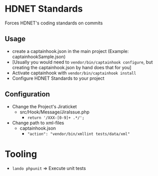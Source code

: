 # HDNET Standards

Forces HDNET's coding standards on commits

## Usage
- create a captainhook.json in the main project (Example: captainhookSample.json)
- [Usually you would need to `vendor/bin/captainhook configure`, but creating the captainhook.json by hand does that for you]
- Activate captainhook with `vendor/bin/captainhook install`
- Configure HDNET Standards to your project

## Configuration
- Change the Project's Jiraticket
    - src/Hook/Message/JiraIssue.php
        - `return '/XXX-[0-9]+ .*/';`
- Change path to xml-files
    - captainhook.json
        - `"action": "vendor/bin/xmllint tests/data/xml"`

# Tooling
* `lando phpunit` => Execute unit tests